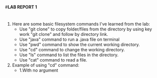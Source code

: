 #**LAB REPORT 1**
#
1. Here are some basic filesystem commands I've learned from the lab:
   - Use "git clone" to copy folder/files from the directory by using key work "git clone" and follow by directory link.
   - Use "java" command to run a .java file on terminal
   - Use "pwd" command to show the current working directory.
   - Use "cd" command to change the working directory.
   - Use "ls" command to list the files in the directory.
   - Use "cat" command to read a file.
2. Example of using "cd" command:
   - 1.With no argument
